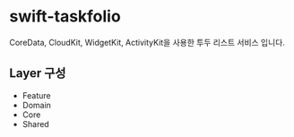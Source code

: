 # swift-taskfolio
CoreData, CloudKit, WidgetKit, ActivityKit을 사용한 투두 리스트 서비스 입니다.

## Layer 구성

- Feature
- Domain
- Core
- Shared
